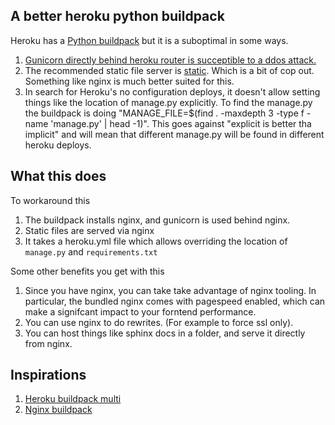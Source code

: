 A better heroku python buildpack
--------------------------------

Heroku has a [Python buildpack](https://github.com/heroku/heroku-buildpack-python) but it is a suboptimal in some ways.

1. [Gunicorn directly behind heroku router is succeptible to a ddos attack.](http://blog.etianen.com/blog/2014/01/19/gunicorn-heroku-django/)
2. The recommended static file server is [static](https://pypi.python.org/pypi/static). Which is a bit of cop out. Something like nginx is much better suited for this.
3. In search for Heroku's no configuration deploys, it doesn't allow setting things like the location of manage.py explicitly. To find the manage.py the buildpack is doing "MANAGE_FILE=$(find . -maxdepth 3 -type f -name 'manage.py' | head -1)". This goes against "explicit is better tha implicit" and will mean that different manage.py will be found in different heroku deploys.

What this does
----------------

To workaround this

1. The buildpack installs nginx, and gunicorn is used behind nginx.
2. Static files are served via nginx
3. It takes a heroku.yml file which allows overriding the location of `manage.py` and `requirements.txt`

Some other benefits you get with this

1. Since you have nginx, you can take take advantage of nginx tooling. In particular, the bundled nginx comes with pagespeed enabled, which can make a signifcant impact to your forntend performance.
2. You can use nginx to do rewrites. (For example to force ssl only).
3. You can host things like sphinx docs in a folder, and serve it directly from nginx.

Inspirations
-------------

1. [Heroku buildpack multi](https://github.com/ddollar/heroku-buildpack-multi)
2. [Nginx buildpack](https://github.com/ryandotsmith/nginx-buildpack)


